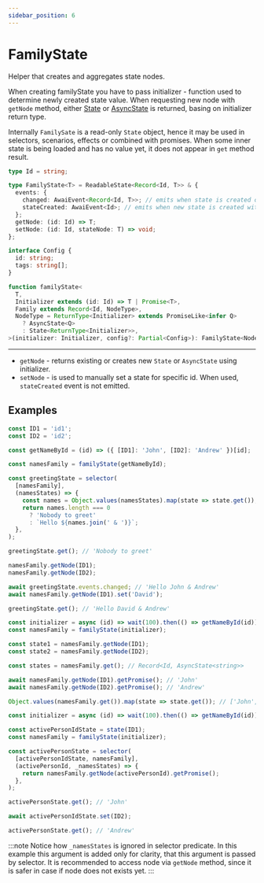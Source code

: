 ```yaml
---
sidebar_position: 6
---
```


# FamilyState

Helper that creates and aggregates state nodes.

When creating familyState you have to pass initializer - function used to determine newly created state value.
When requesting new node with `getNode` method, either [State](/state) or [AsyncState](/async-state) is returned, basing on initializer return type.

Internally `FamilySate` is a read-only `State` object, hence it may be used in selectors, scenarios, effects or combined with promises. When some inner state is being loaded and has no value yet, it does not appear in `get` method result.

```ts
type Id = string;

type FamilyState<T> = ReadableState<Record<Id, T>> & {
  events: {
    changed: AwaiEvent<Record<Id, T>>; // emits when state is created or any inner state emits `changed` event
    stateCreated: AwaiEvent<Id>; // emits when new state is created with `getNode` method
  };
  getNode: (id: Id) => T;
  setNode: (id: Id, stateNode: T) => void;
};

interface Config {
  id: string;
  tags: string[];
}

function familyState<
  T,
  Initializer extends (id: Id) => T | Promise<T>,
  Family extends Record<Id, NodeType>,
  NodeType = ReturnType<Initializer> extends PromiseLike<infer Q>
    ? AsyncState<Q>
    : State<ReturnType<Initializer>>,
>(initializer: Initializer, config?: Partial<Config>): FamilyState<NodeType>;
```

---

* `getNode` - returns existing or creates new `State` or `AsyncState` using initializer.
* `setNode` - is used to manually set a state for specific id. When used, `stateCreated` event is not emitted.


## Examples

```ts title="Family of sync states"
const ID1 = 'id1';
const ID2 = 'id2';

const getNameById = (id) => ({ [ID1]: 'John', [ID2]: 'Andrew' })[id];

const namesFamily = familyState(getNameById);

const greetingState = selector(
  [namesFamily],
  (namesStates) => {
    const names = Object.values(namesStates).map(state => state.get());
    return names.length === 0
      ? 'Nobody to greet'
      : `Hello ${names.join(' & ')}`;
  },
);

greetingState.get(); // 'Nobody to greet'

namesFamily.getNode(ID1);
namesFamily.getNode(ID2);

await greetingState.events.changed; // 'Hello John & Andrew'
await namesFamily.getNode(ID1).set('David');

greetingState.get(); // 'Hello David & Andrew'
```


```ts title="Family of async states"
const initializer = async (id) => wait(100).then(() => getNameById(id));
const namesFamily = familyState(initializer);

const state1 = namesFamily.getNode(ID1);
const state2 = namesFamily.getNode(ID2);

const states = namesFamily.get(); // Record<Id, AsyncState<string>>

await namesFamily.getNode(ID1).getPromise(); // 'John'
await namesFamily.getNode(ID2).getPromise(); // 'Andrew'

Object.values(namesFamily.get()).map(state => state.get()); // ['John', 'Andrew']
```

```ts title="Async family usage with selector"
const initializer = async (id) => wait(100).then(() => getNameById(id));

const activePersonIdState = state(ID1);
const namesFamily = familyState(initializer);

const activePersonState = selector(
  [activePersonIdState, namesFamily],
  (activePersonId, _namesStates) => {
    return namesFamily.getNode(activePersonId).getPromise();
  },
);

activePersonState.get(); // 'John'

await activePersonIdState.set(ID2);

activePersonState.get(); // 'Andrew'
```

:::note
Notice how `_namesStates` is ignored in selector predicate. In this example this argument is added only for clarity, that this argument is passed by selector.
It is recommended to access node via `getNode` method, since it is safer in case if node does not exists yet.
:::
